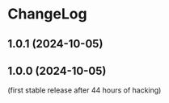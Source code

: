 
ChangeLog
=========

1.0.1 (2024-10-05)
------------------

1.0.0 (2024-10-05)
------------------

(first stable release after 44 hours of hacking)

